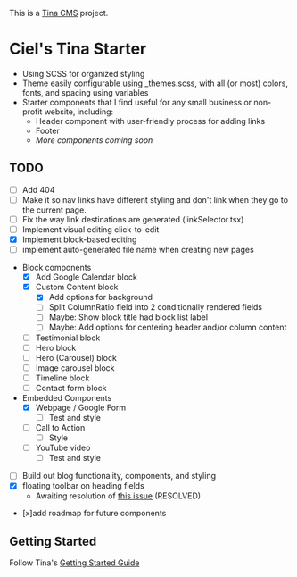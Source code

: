 This is a [Tina CMS](https://tina.io/) project.

# Ciel's Tina Starter

- Using SCSS for organized styling
- Theme easily configurable using \_themes.scss, with all (or most) colors, fonts, and spacing using variables
- Starter components that I find useful for any small business or non-profit website, including:
  - Header component with user-friendly process for adding links
  - Footer
  - _More components coming soon_

## TODO

- [ ] Add 404
- [ ] Make it so nav links have different styling and don't link when they go to the current page.
- [ ] Fix the way link destinations are generated (linkSelector.tsx)
- [ ] Implement visual editing click-to-edit
- [x] Implement block-based editing
- [ ] implement auto-generated file name when creating new pages
- Block components
    - [x] Add Google Calendar block
    - [x] Custom Content block
        - [x] Add options for background
        - [ ] Split ColumnRatio field into 2 conditionally rendered fields
        - [ ] Maybe: Show block title had block list label
        - [ ] Maybe: Add options for centering header and/or column content
    - [ ] Testimonial block
    - [ ] Hero block
    - [ ] Hero (Carousel) block
    - [ ] Image carousel block
    - [ ] Timeline block
    - [ ] Contact form block
- Embedded Components
    - [x] Webpage / Google Form
        - [ ] Test and style
    - [ ] Call to Action
        - [ ] Style
    - [ ] YouTube video
        - [ ] Test and style

- [ ] Build out blog functionality, components, and styling
- [x] floating toolbar on heading fields
     - Awaiting resolution of [this issue](https://github.com/tinacms/tinacms/issues/5008) (RESOLVED)
- [x]add roadmap for future components

## Getting Started

Follow Tina's [Getting Started Guide](https://tina.io/docs/getting-started/)
